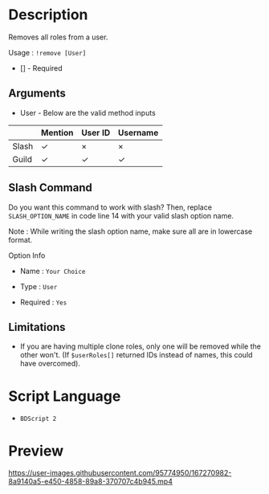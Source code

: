 # Description
Removes all roles from a user.

Usage : ` !remove [User] `
- [] - Required

## Arguments

- User - Below are the valid method inputs

|       | Mention | User ID | Username |
| ----- | ------- | ------- | -------- |
| Slash |    ✓    |    ×    |    ×    |
| Guild |    ✓    |    ✓    |    ✓    |

## Slash Command

Do you want this command to work with slash? Then, replace ` SLASH_OPTION_NAME ` in code line 14 with your valid slash option name.

Note : While writing the slash option name, make sure all are in lowercase format.


Option Info

- Name : ` Your Choice `

- Type : ` User `

- Required : ` Yes `

## Limitations
- If you are having multiple clone roles, only one will be removed while the other won't. (If ` $userRoles[] ` returned IDs instead of names, this could have overcomed).

# Script Language
- ` BDScript 2 `

# Preview

https://user-images.githubusercontent.com/95774950/167270982-8a9140a5-e450-4858-89a8-370707c4b945.mp4
